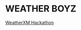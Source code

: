 # WEATHER BOYZ

[WeatherXM Hackathon](https://plgenesis.devspot.app/en?activeTab=overview&challenge=weather-xm)

